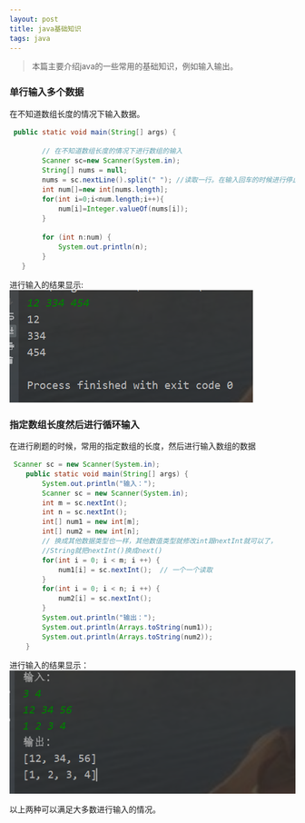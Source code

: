 ```yaml
---
layout: post
title: java基础知识
tags: java
---
```



> 本篇主要介绍java的一些常用的基础知识，例如输入输出。


### 单行输入多个数据

在不知道数组长度的情况下输入数据。 

```java
 public static void main(String[] args) {

        // 在不知道数组长度的情况下进行数组的输入
        Scanner sc=new Scanner(System.in);
        String[] nums = null;
        nums = sc.nextLine().split(" "); //读取一行。在输入回车的时候进行停止输入
        int num[]=new int[nums.length];
        for(int i=0;i<num.length;i++){
            num[i]=Integer.valueOf(nums[i]);
        }
        
        for (int n:num) {
            System.out.println(n);
        }
   }
```
进行输入的结果显示:  
![样例显示](../image/inputLine.png)

### 指定数组长度然后进行循环输入

在进行刷题的时候，常用的指定数组的长度，然后进行输入数组的数据

```java
 Scanner sc = new Scanner(System.in);
    public static void main(String[] args) {
        System.out.println("输入：");
        Scanner sc = new Scanner(System.in);
        int m = sc.nextInt();
        int n = sc.nextInt();
        int[] num1 = new int[m];
        int[] num2 = new int[n];
        // 换成其他数据类型也一样，其他数值类型就修改int跟nextInt就可以了，
        //String就把nextInt()换成next()
        for(int i = 0; i < m; i ++) {
            num1[i] = sc.nextInt();  // 一个一个读取
        }
        for(int i = 0; i < n; i ++) {
            num2[i] = sc.nextInt();
        }
        System.out.println("输出：");
        System.out.println(Arrays.toString(num1));
        System.out.println(Arrays.toString(num2));
    }
```
进行输入的结果显示：  
![输入多个](../image/inputmulit.png)

以上两种可以满足大多数进行输入的情况。